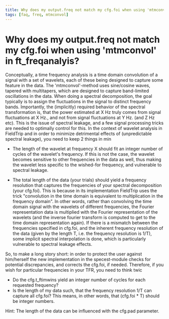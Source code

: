 ```yaml
---
title: Why does my output.freq not match my cfg.foi when using 'mtmconvol' in ft_freqanalyis?
tags: [faq, freq, mtmconvol]
---
```


# Why does my output.freq not match my cfg.foi when using 'mtmconvol' in ft_freqanalyis?

Conceptually, a time frequency analysis is a time domain convolution of a signal with a set of wavelets, each of these being designed to capture some feature in the data. The 'mtmconvol'-method uses sine/cosine waves, tapered with multitapers, which are designed to capture band-limited oscillations in the data. When doing a spectral decomposition, the goal typically is to assign the fluctuations in the signal to distinct frequency bands. Importantly, the (implicitly) required behavior of the spectral transformation is, that the power estimated at X Hz truly comes from signal fluctuations at X Hz., and not from signal fluctuations at Y Hz. (and Z Hz etc). This is the issue of spectral leakage, and a few signal processing tricks are needed to optimally control for this.
In the context of wavelet analysis in FieldTrip and in order to minimize detrimental effects of (unpredictable spectral leakage), you need to keep 2 things in min

- The length of the wavelet at frequency X should fit an integer number of cycles of the wavelet's frequency. If this is not the case, the wavelet becomes sensitive to other frequencies in the data as well, thus making the wavelet less specific to the wished-for frequency, and vulnerable to spectral leakage.

- The total length of the data (your trials) should yield a frequency resolution that captures the frequencies of your spectral decomposition (your cfg.foi). This is because in its implementation FieldTrip uses the trick "convolution in the time domain is equivalent to multiplication in the frequency domain". In other words, rather than convolving the time domain signal with the wavelets of different frequencies, the Fourier representation data is multiplied with the Fourier representation of the wavelets (and the inverse fourier transform is computed to get to the time domain representation again). If there is a mismatch between the frequencies specified in cfg.foi, and the inherent frequency resolution of the data (given by the length T, i.e. the frequency resolution is 1/T), some implicit spectral interpolation is done, which is particularly vulnerable to spectral leakage effects.

So, to make a long story short: in order to protect the user against him/herself the new implementation in the specest-module checks for potential discrepancies, and corrects the cfg.foi, if needed. Therefore, if you wish for particular frequencies in your TFR, you need to think twic

- Do the cfg.t_ftimwins yield an integer number of cycles for each requested frequency?
- Is the length of my data such, that the frequency resolution 1/T can capture all cfg.foi? This means, in other words, that (cfg.foi \* T) should be integer numbers.

Hint: The length of the data can be influenced with the cfg.pad parameter.
